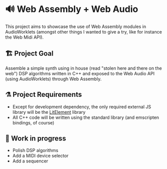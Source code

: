 # :loud_sound: Web Assembly + Web Audio

This project aims to showcase the use of Web Assembly modules in AudioWorklets (amongst other things I wanted to give a try, like for instance the Web Midi API).

## :building_construction: Project Goal

Assemble a simple synth using in house (read "stolen here and there on the web") DSP algorithms written in C++ and exposed to the Web Audio API (using AudioWorklets) through Web Assembly.

## :alembic: Project Requirements

- Except for development dependency, the only required external JS library will be the [LitElement](https://lit-element.polymer-project.org/) library
- All C++ code will be written using the standard library (and emscripten bindings, of course)

## :construction: Work in progress

- Polish DSP algorithms
- Add a MIDI device selector
- Add a sequencer
